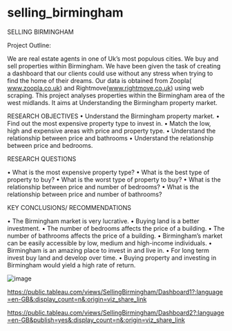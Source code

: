 # selling_birmingham


SELLING BIRMINGHAM

Project Outline:

We are real estate agents in one of Uk’s most populous cities. We buy and sell properties within Birmingham. We have been given the task of creating a dashboard that our clients could use without any stress when trying to find the home of their dreams. Our data is obtained from Zoopla( www.zoopla.co.uk) and Rightmove(www.rightmove.co.uk) using web scraping. This project analyses properties within the Birmingham area of the west midlands. It aims at Understanding the Birmingham property market. 


RESEARCH OBJECTIVES
•	Understand the Birmingham property market.
•	Find out the most expensive property type to invest in.
•	Match   the low, high and expensive areas with price and property type.
•	Understand the relationship between price and bathrooms
•	Understand the relationship between price and bedrooms.

RESEARCH QUESTIONS

•	What is the most expensive property type?
•	What is the best type of property to buy?
•	What is the worst type of property to buy?
•	 What is the relationship between price and number of bedrooms?
•	What is the relationship between price and number of bathrooms?


KEY CONCLUSIONS/ RECOMMENDATIONS

•	The Birmingham market is very lucrative.
•	Buying land is a better investment.
•	The number of bedrooms affects the price of a building.
•	The number of bathrooms affects the price of a building. 
•	Birmingham’s market can be easily accessible by low, medium and high-income individuals.
•	Birmingham is an amazing place to invest in and live in.
•	For long term invest buy land and develop over time.
•	Buying property and investing in Birmingham would yield a high rate of return.






![image](https://user-images.githubusercontent.com/107362585/193480630-9ec1e85e-a941-45d8-9b9b-09c4ac760332.png)


https://public.tableau.com/views/SellingBirmingham/Dashboard1?:language=en-GB&:display_count=n&:origin=viz_share_link

https://public.tableau.com/views/SellingBirmingham/Dashboard2?:language=en-GB&publish=yes&:display_count=n&:origin=viz_share_link
